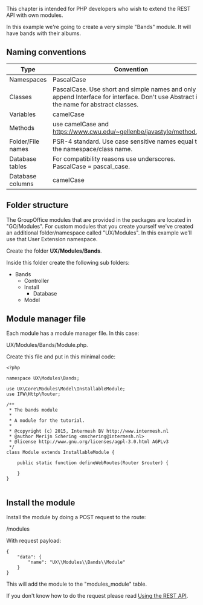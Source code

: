 This chapter is intended for PHP developers who wish to extend the REST API with
own modules.

In this example we're going to create a very simple "Bands" module. It will have 
bands with their albums.

## Naming conventions

| Type              | Convention                                                                                                                           |
|-------------------|--------------------------------------------------------------------------------------------------------------------------------------|
| Namespaces        | PascalCase                                                                                                                           |
| Classes           | PascalCase. Use short and simple names and only append Interface for interface. Don't use Abstract in the name for abstract classes. |
| Variables         | camelCase                                                                                                                            |
| Methods           | use camelCase and https://www.cwu.edu/~gellenbe/javastyle/method.html                                                                |
| Folder/File names | PSR-4 standard. Use case sensitive names equal to the namespace/class name.                                                          |
| Database tables   | For compatibility reasons use underscores. PascalCase = pascal_case.                                                                 |
| Database columns  | camelCase                                                                                                                            |


## Folder structure

The GroupOffice modules that are provided in the packages are located in 
"GO/Modules". For custom modules that you create yourself we've created an 
additional folder/namespace called "UX/Modules". In this example we'll use that
User Extension namespace.



Create the folder **UX/Modules/Bands**.

Inside this folder create the following sub folders:

- Bands
	- Controller
	- Install
		- Database
	- Model

## Module manager file
Each module has a module manager file. In this case:

UX/Modules/Bands/Module.php.

Create this file and put in this minimal code:


``````````````````````````````````````````````
<?php

namespace UX\Modules\Bands;

use UX\Core\Modules\Model\InstallableModule;
use IFW\Http\Router;

/**
 * The bands module
 * 
 * A module for the tutorial.
 *
 * @copyright (c) 2015, Intermesh BV http://www.intermesh.nl
 * @author Merijn Schering <mschering@intermesh.nl>
 * @license http://www.gnu.org/licenses/agpl-3.0.html AGPLv3
 */
class Module extends InstallableModule {

	public static function defineWebRoutes(Router $router) {

	}
}


``````````````````````````````````````````````

## Install the module

Install the module by doing a POST request to the route:

/modules

With request payload:

``````````````````````````````````````````````
{
	"data": {
		"name": "UX\\Modules\\Bands\\Module"
	}
}
``````````````````````````````````````````````

This will add the module to the "modules_module" table.

If you don't know how to do the request please read [Using the REST API](http://intermesh.io/index.php/REST_API/Usage).